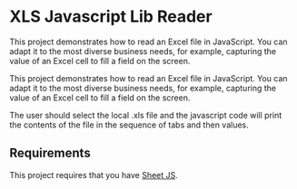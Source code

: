 # XLS Javascript Lib Reader

This project demonstrates how to read an Excel file in JavaScript. You can adapt it to the most diverse business needs, for example, capturing the value of an Excel cell to fill a field on the screen.

This project demonstrates how to read an Excel file in JavaScript. You can adapt it to the most diverse business needs, for example, capturing the value of an Excel cell to fill a field on the screen.

The user should select the local .xls file and the javascript code will print the contents of the file in the sequence of tabs and then values.

## Requirements

This project requires that you have [Sheet JS].

[Sheet JS]: https://github.com/SheetJS

